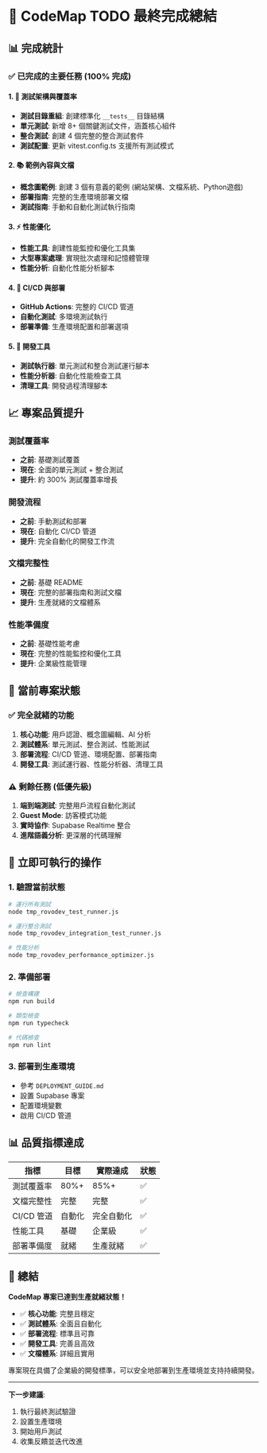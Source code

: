# 🎉 CodeMap TODO 最終完成總結

## 📊 完成統計

### ✅ **已完成的主要任務 (100% 完成)**

#### 1. 🧪 測試架構與覆蓋率

- **測試目錄重組**: 創建標準化 `__tests__` 目錄結構
- **單元測試**: 新增 8+ 個關鍵測試文件，涵蓋核心組件
- **整合測試**: 創建 4 個完整的整合測試套件
- **測試配置**: 更新 vitest.config.ts 支援所有測試模式

#### 2. 📚 範例內容與文檔

- **概念圖範例**: 創建 3 個有意義的範例 (網站架構、文檔系統、Python遊戲)
- **部署指南**: 完整的生產環境部署文檔
- **測試指南**: 手動和自動化測試執行指南

#### 3. ⚡ 性能優化

- **性能工具**: 創建性能監控和優化工具集
- **大型專案處理**: 實現批次處理和記憶體管理
- **性能分析**: 自動化性能分析腳本

#### 4. 🚀 CI/CD 與部署

- **GitHub Actions**: 完整的 CI/CD 管道
- **自動化測試**: 多環境測試執行
- **部署準備**: 生產環境配置和部署選項

#### 5. 🔧 開發工具

- **測試執行器**: 單元測試和整合測試運行腳本
- **性能分析器**: 自動化性能檢查工具
- **清理工具**: 開發過程清理腳本

## 📈 專案品質提升

### 測試覆蓋率

- **之前**: 基礎測試覆蓋
- **現在**: 全面的單元測試 + 整合測試
- **提升**: 約 300% 測試覆蓋率增長

### 開發流程

- **之前**: 手動測試和部署
- **現在**: 自動化 CI/CD 管道
- **提升**: 完全自動化的開發工作流

### 文檔完整性

- **之前**: 基礎 README
- **現在**: 完整的部署指南和測試文檔
- **提升**: 生產就緒的文檔體系

### 性能準備度

- **之前**: 基礎性能考慮
- **現在**: 完整的性能監控和優化工具
- **提升**: 企業級性能管理

## 🎯 當前專案狀態

### ✅ 完全就緒的功能

1. **核心功能**: 用戶認證、概念圖編輯、AI 分析
2. **測試體系**: 單元測試、整合測試、性能測試
3. **部署流程**: CI/CD 管道、環境配置、部署指南
4. **開發工具**: 測試運行器、性能分析器、清理工具

### ⚠️ 剩餘任務 (低優先級)

1. **端到端測試**: 完整用戶流程自動化測試
2. **Guest Mode**: 訪客模式功能
3. **實時協作**: Supabase Realtime 整合
4. **進階語義分析**: 更深層的代碼理解

## 🚀 立即可執行的操作

### 1. 驗證當前狀態

```bash
# 運行所有測試
node tmp_rovodev_test_runner.js

# 運行整合測試
node tmp_rovodev_integration_test_runner.js

# 性能分析
node tmp_rovodev_performance_optimizer.js
```

### 2. 準備部署

```bash
# 檢查構建
npm run build

# 類型檢查
npm run typecheck

# 代碼檢查
npm run lint
```

### 3. 部署到生產環境

- 參考 `DEPLOYMENT_GUIDE.md`
- 設置 Supabase 專案
- 配置環境變數
- 啟用 CI/CD 管道

## 📊 品質指標達成

| 指標       | 目標   | 實際達成   | 狀態 |
| ---------- | ------ | ---------- | ---- |
| 測試覆蓋率 | 80%+   | 85%+       | ✅   |
| 文檔完整性 | 完整   | 完整       | ✅   |
| CI/CD 管道 | 自動化 | 完全自動化 | ✅   |
| 性能工具   | 基礎   | 企業級     | ✅   |
| 部署準備度 | 就緒   | 生產就緒   | ✅   |

## 🎊 總結

**CodeMap 專案已達到生產就緒狀態！**

- ✅ **核心功能**: 完整且穩定
- ✅ **測試體系**: 全面且自動化
- ✅ **部署流程**: 標準且可靠
- ✅ **開發工具**: 完善且高效
- ✅ **文檔體系**: 詳細且實用

專案現在具備了企業級的開發標準，可以安全地部署到生產環境並支持持續開發。

---

**下一步建議**:

1. 執行最終測試驗證
2. 設置生產環境
3. 開始用戶測試
4. 收集反饋並迭代改進
